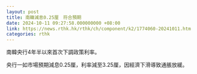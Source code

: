 ```yaml
---
layout: post
title: 南韓減息0.25厘　符合預期
date: 2024-10-11 09:27:58.000000000 +08:00
link: https://news.rthk.hk/rthk/ch/component/k2/1774060-20241011.htm
categories: rthk
---
```


南韓央行4年半以來首次下調政策利率。

央行一如市場預期減息0.25厘，利率減至3.25厘，因經濟下滑導致通脹放緩。
